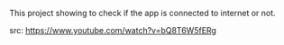 This project showing to check if the app is connected to internet or not. 

src: https://www.youtube.com/watch?v=bQ8T6W5fERg
